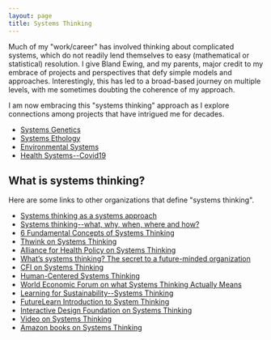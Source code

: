 ```yaml
---
layout: page
title: Systems Thinking
---
```


Much of my "work/career" has involved thinking about complicated systems,
which do not readily lend themselves to easy (mathematical or statistical)
resolution.
I give Bland Ewing, and my parents, major credit to my embrace of projects
and perspectives that defy simple models and approaches. Interestingly,
this has led to a broad-based journey on multiple levels, with me sometimes
doubting the coherence of my approach.

I am now embracing this "systems thinking" approach as I explore connections
among projects that have intrigued me for decades.

- [Systems Genetics](/pages/sysgen/)
- [Systems Ethology](/pages/ewing/)
- [Environmental Systems](/pages/envsys/)
- [Health Systems--Covid19](/pages/covid19/)

## What is systems thinking?

Here are some links to other organizations that define "systems thinking".

- [Systems thinking as a systems approach](https://www.sciencedirect.com/science/article/pii/S1877050915002860)
- [Systems thinking--what, why, when, where and how?](https://thesystemsthinker.com/systems-thinking-what-why-when-where-and-how/)
- [6 Fundamental Concepts of Systems Thinking](https://medium.com/disruptive-design/tools-for-systems-thinkers-the-6-fundamental-concepts-of-systems-thinking-379cdac3dc6a)
- [Thwink on Systems Thinking](https://www.thwink.org/sustain/glossary/SystemsThinking.htm)
- [Alliance for Health Policy on Systems Thinking](https://ahpsr.who.int/what-we-do/thematic-areas-of-focus/systems-thinking)
- [What’s systems thinking? The secret to a future-minded organization](https://www.betterup.com/blog/systems-thinking)
- [CFI on Systems Thinking](https://corporatefinanceinstitute.com/resources/management/systems-thinking/)
- [Human-Centered Systems Thinking](https://www.ideou.com/products/human-centered-systems-thinking)
- [World Economic Forum on what Systems Thinking Actually Means](https://www.weforum.org/agenda/2021/01/what-systems-thinking-actually-means-and-why-it-matters-today/)
- [Learning for Sustainability--Systems Thinking](https://learningforsustainability.net/systems-thinking/)
- [FutureLearn Introduction to System Thinking](https://www.futurelearn.com/info/courses/understanding-systems-thinking-in-healthcare/0/steps/76301)
- [Interactive Design Foundation on Systems Thinking](https://www.interaction-design.org/literature/topics/systems-thinking)
- [Video on Systems Thinking](https://www.youtube.com/watch?v=FW6MXqzeg7M)
- [Amazon books on Systems Thinking](https://www.amazon.com/s?k=systems+thinking)


